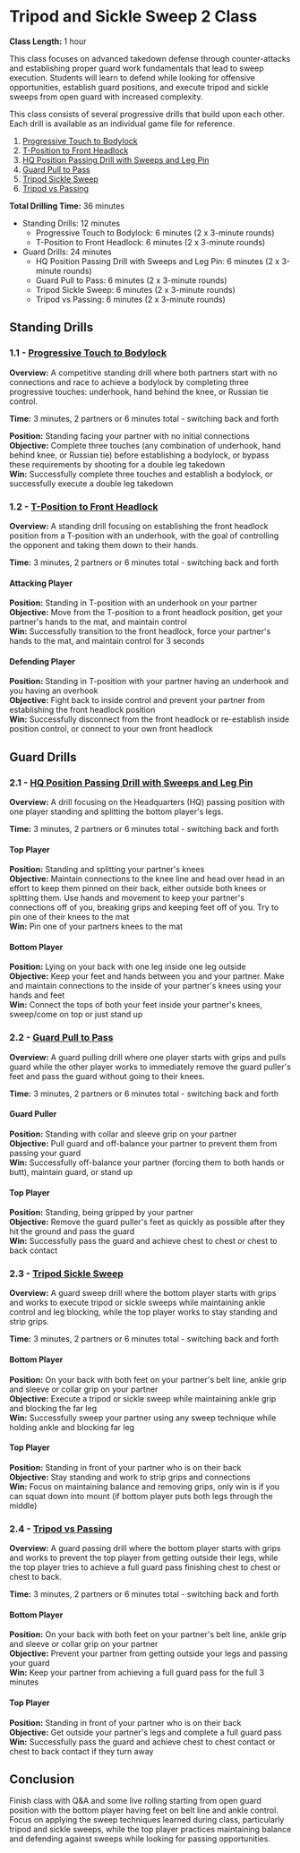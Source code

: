 # Tripod and Sickle Sweep 2 Class
**Class Length:** 1 hour

This class focuses on advanced takedown defense through counter-attacks and establishing proper guard work fundamentals that lead to sweep execution. Students will learn to defend while looking for offensive opportunities, establish guard positions, and execute tripod and sickle sweeps from open guard with increased complexity.

This class consists of several progressive drills that build upon each other. Each drill is available as an individual game file for reference.

1. [Progressive Touch to Bodylock](https://mennlo.github.io/grappling-games/md-viewer.html?file=games/standing/progressive-touch-to-bodylock.md)
2. [T-Position to Front Headlock](https://mennlo.github.io/grappling-games/md-viewer.html?file=games/standing/t-position-to-front-headlock.md)
3. [HQ Position Passing Drill with Sweeps and Leg Pin](https://mennlo.github.io/grappling-games/md-viewer.html?file=games/guard/supine/hq-position-passing-drill-with-sweeps-and-leg-pin.md)
4. [Guard Pull to Pass](https://mennlo.github.io/grappling-games/md-viewer.html?file=games/guard/guard-pull-to-pass.md)
5. [Tripod Sickle Sweep](https://mennlo.github.io/grappling-games/md-viewer.html?file=games/guard/supine/tripod-sickle-sweep.md)
6. [Tripod vs Passing](https://mennlo.github.io/grappling-games/md-viewer.html?file=games/guard/supine/tripod-vs-passing.md)

**Total Drilling Time:** 36 minutes
- Standing Drills: 12 minutes
  - Progressive Touch to Bodylock: 6 minutes (2 x 3-minute rounds)
  - T-Position to Front Headlock: 6 minutes (2 x 3-minute rounds)
- Guard Drills: 24 minutes
  - HQ Position Passing Drill with Sweeps and Leg Pin: 6 minutes (2 x 3-minute rounds)
  - Guard Pull to Pass: 6 minutes (2 x 3-minute rounds)
  - Tripod Sickle Sweep: 6 minutes (2 x 3-minute rounds)
  - Tripod vs Passing: 6 minutes (2 x 3-minute rounds)

## Standing Drills

### 1.1 - [Progressive Touch to Bodylock](https://mennlo.github.io/grappling-games/md-viewer.html?file=games/standing/progressive-touch-to-bodylock.md)

**Overview:** A competitive standing drill where both partners start with no connections and race to achieve a bodylock by completing three progressive touches: underhook, hand behind the knee, or Russian tie control.

**Time:** 3 minutes, 2 partners or 6 minutes total - switching back and forth

**Position:** Standing facing your partner with no initial connections  
**Objective:** Complete three touches (any combination of underhook, hand behind knee, or Russian tie) before establishing a bodylock, or bypass these requirements by shooting for a double leg takedown  
**Win:** Successfully complete three touches and establish a bodylock, or successfully execute a double leg takedown

### 1.2 - [T-Position to Front Headlock](https://mennlo.github.io/grappling-games/md-viewer.html?file=games/standing/t-position-to-front-headlock.md)

**Overview:** A standing drill focusing on establishing the front headlock position from a T-position with an underhook, with the goal of controlling the opponent and taking them down to their hands.

**Time:** 3 minutes, 2 partners or 6 minutes total - switching back and forth

#### Attacking Player
**Position:** Standing in T-position with an underhook on your partner  
**Objective:** Move from the T-position to a front headlock position, get your partner's hands to the mat, and maintain control  
**Win:** Successfully transition to the front headlock, force your partner's hands to the mat, and maintain control for 3 seconds  

#### Defending Player
**Position:** Standing in T-position with your partner having an underhook and you having an overhook  
**Objective:** Fight back to inside control and prevent your partner from establishing the front headlock position  
**Win:** Successfully disconnect from the front headlock or re-establish inside position control, or connect to your own front headlock  

## Guard Drills

### 2.1 - [HQ Position Passing Drill with Sweeps and Leg Pin](https://mennlo.github.io/grappling-games/md-viewer.html?file=games/guard/supine/hq-position-passing-drill-with-sweeps-and-leg-pin.md)

**Overview:** A drill focusing on the Headquarters (HQ) passing position with one player standing and splitting the bottom player's legs.

**Time:** 3 minutes, 2 partners or 6 minutes total - switching back and forth

#### Top Player
**Position:** Standing and splitting your partner's knees  
**Objective:** Maintain connections to the knee line and head over head in an effort to keep them pinned on their back, either outside both knees or splitting them. Use hands and movement to keep your partner's connections off of you, breaking grips and keeping feet off of you. Try to pin one of their knees to the mat  
**Win:** Pin one of your partners knees to the mat

#### Bottom Player
**Position:** Lying on your back with one leg inside one leg outside  
**Objective:** Keep your feet and hands between you and your partner. Make and maintain connections to the inside of your partner's knees using your hands and feet  
**Win:** Connect the tops of both your feet inside your partner's knees, sweep/come on top or just stand up  

### 2.2 - [Guard Pull to Pass](https://mennlo.github.io/grappling-games/md-viewer.html?file=games/guard/guard-pull-to-pass.md)

**Overview:** A guard pulling drill where one player starts with grips and pulls guard while the other player works to immediately remove the guard puller's feet and pass the guard without going to their knees.

**Time:** 3 minutes, 2 partners or 6 minutes total - switching back and forth

#### Guard Puller
**Position:** Standing with collar and sleeve grip on your partner  
**Objective:** Pull guard and off-balance your partner to prevent them from passing your guard  
**Win:** Successfully off-balance your partner (forcing them to both hands or butt), maintain guard, or stand up  

#### Top Player
**Position:** Standing, being gripped by your partner  
**Objective:** Remove the guard puller's feet as quickly as possible after they hit the ground and pass the guard  
**Win:** Successfully pass the guard and achieve chest to chest or chest to back contact  

### 2.3 - [Tripod Sickle Sweep](https://mennlo.github.io/grappling-games/md-viewer.html?file=games/guard/supine/tripod-sickle-sweep.md)

**Overview:** A guard sweep drill where the bottom player starts with grips and works to execute tripod or sickle sweeps while maintaining ankle control and leg blocking, while the top player works to stay standing and strip grips.

**Time:** 3 minutes, 2 partners or 6 minutes total - switching back and forth

#### Bottom Player
**Position:** On your back with both feet on your partner's belt line, ankle grip and sleeve or collar grip on your partner  
**Objective:** Execute a tripod or sickle sweep while maintaining ankle grip and blocking the far leg  
**Win:** Successfully sweep your partner using any sweep technique while holding ankle and blocking far leg  

#### Top Player
**Position:** Standing in front of your partner who is on their back  
**Objective:** Stay standing and work to strip grips and connections  
**Win:** Focus on maintaining balance and removing grips, only win is if you can squat down into mount (if bottom player puts both legs through the middle)

### 2.4 - [Tripod vs Passing](https://mennlo.github.io/grappling-games/md-viewer.html?file=games/guard/supine/tripod-vs-passing.md)

**Overview:** A guard passing drill where the bottom player starts with grips and works to prevent the top player from getting outside their legs, while the top player tries to achieve a full guard pass finishing chest to chest or chest to back.

**Time:** 3 minutes, 2 partners or 6 minutes total - switching back and forth

#### Bottom Player
**Position:** On your back with both feet on your partner's belt line, ankle grip and sleeve or collar grip on your partner  
**Objective:** Prevent your partner from getting outside your legs and passing your guard  
**Win:** Keep your partner from achieving a full guard pass for the full 3 minutes  

#### Top Player
**Position:** Standing in front of your partner who is on their back  
**Objective:** Get outside your partner's legs and complete a full guard pass  
**Win:** Successfully pass the guard and achieve chest to chest contact or chest to back contact if they turn away  

## Conclusion

Finish class with Q&A and some live rolling starting from open guard position with the bottom player having feet on belt line and ankle control. Focus on applying the sweep techniques learned during class, particularly tripod and sickle sweeps, while the top player practices maintaining balance and defending against sweeps while looking for passing opportunities.
